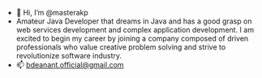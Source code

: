 - 👋 Hi, I’m @masterakp
- Amateur Java Developer that dreams in Java and has a good grasp on web services development and complex application development. I am excited to begin my career by joining a company composed of driven professionals who value creative problem solving and strive to revolutionize software industry.
- 📫 bdeanant.official@gmail.com

<!---
masterakp/masterakp is a ✨ special ✨ repository because its `README.md` (this file) appears on your GitHub profile.
You can click the Preview link to take a look at your changes.
--->
